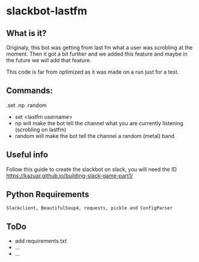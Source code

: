 # slackbot-lastfm

## What is it?
Originaly, this bot was getting from last fm what a user was scrobling at the moment.
Then it got a bit further and we added this feature and maybe in the future we will add that feature.

This code is far from optimized as it was made on a run just for a test.

## Commands: 
.set <lastfm username>
.np
.random 

* set \<lastfm username\>
* np
  will make the bot tell the channel what you are currently listening (scrobling on lastfm)
* random
  will make the bot tell the channel a random (metal) band


## Useful info
Follow this guide to create the slackbot on slack, you will need the ID https://kazuar.github.io/building-slack-game-part1/

## Python Requirements 
```
Slackclient, BeautifulSoup4, requests, pickle and ConfigParser
```

## ToDo
* add requirements.txt
* ...
* ...

